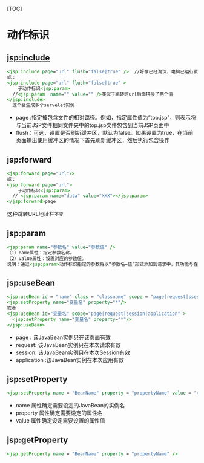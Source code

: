 [TOC]

#	动作标识

##	<jsp:include>

```jsp
<jsp:include page="url" flush="false|true" />  //好像已经淘汰，电脑已运行就500错误，要我写name和value值
或：
<jsp:include page="url" flush="false|true" >
	子动作标识<jsp:param>
  //<jsp:param  name="" value="" />类似于跳转时url后面拼接了两个值
</jsp:include>
  这个会生成多个servelet实例
```

- page :指定被包含文件的相对路径。例如，指定属性值为“top.jsp”，则表示将与当前JSP文件相同文件夹中的top.jsp文件包含到当前JSP页面中
- flush：可选，设置是否刷新缓冲区，默认为false。如果设置为true，在当前页面输出使用缓冲区的情况下首先刷新缓冲区，然后执行包含操作

## jsp:forward

```jsp
<jsp:forward page="url"/>
或：
<jsp:forward page="url">
	子动作标识<jsp:param>
  // <jsp:param name="data" value="XXX"></jsp:param>
</jsp:forward>page
```

这种跳转URL地址栏`不变`

##	jsp:param

```jsp
<jsp:param name="参数名" value="参数值" />
（1）name属性：指定参数名称。
（2）value属性：设置对应的参数值。
说明：通过<jsp:param>动作标识指定的参数将以“参数名=值”形式添加到请求中，其功能与在文件名后面直接加“?参数名=参数值”相同
```

## jsp:useBean

```jsp
<jsp:useBean id = "name" class = "classname" scope = "page|request|ssesion|application" />
<jsp:setProperty name="变量名" property="*"/>
或者
<jsp:useBean id="变量名" scope="page|request|session|application" >
  <jsp:setProperty name="变量名" property="*"/>
</jsp:useBean>
```

- page : 该JavaBean实例只在该页面有效
- request: 该JavaBean实例只在本次请求有效
- session: 该JavaBean实例只在本次Session有效
- application  :该JavaBean实例在本次应用有效

## jsp:setProperty

```jsp
<jsp:setProperty name = "BeanName" property = "propertyName" value = "value" />
```

- name 属性确定需要设定的JavaBean的实例名
- property 属性确定需要设定的属性名 
- value 属性确定设定需要设置的属性值

## jsp:getProperty

```jsp
<jsp:getProperty name = "BeanName" property = "propertyName" />
```

